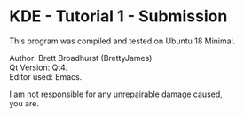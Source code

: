 # KDE - Tutorial 1 - Submission

This program was compiled and tested on Ubuntu 18 Minimal.

Author: Brett Broadhurst (BrettyJames)\
Qt Version: Qt4.\
Editor used: Emacs.

I am not responsible for any unrepairable damage caused,\
you are.
